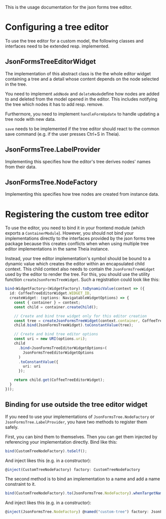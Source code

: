 This is the usage documentation for the json forms tree editor.

# Configuring a tree editor
To use the tree editor for a custom model, the following classes and interfaces need to be extended resp. implemented.

## JsonFormsTreeEditorWidget
The implementation of this abstract class is the the whole editor widget containing a tree and a detail
whose content depends on the node selected in the tree.

You need to implement `addNode` and `deleteNode`define how nodes are added to and deleted from the model opened in the editor.
This includes notifying the tree which nodes it has to add resp. remove.

Furthermore, you need to implement `handleFormUpdate` to handle updating a tree node with new data.

`save` needs to be implemented if the tree editor should react to the common save command (e.g. if the user presses Ctrl+S in Theia).

## JsonFormsTree.LabelProvider
Implementing this specifies how the editor's tree derives nodes' names from their data.

## JsonFormsTree.NodeFactory
Implementing this specifies how tree nodes are created from instance data.

# Registering the custom tree editor
To use the editor, you need to bind it in your frontend module (which exports a `ContainerModule`).
However, you should not bind your implementations directly to the interfaces provided
by the json forms tree package because this creates conflicts when when using multiple tree editor implementations in the same Theia instance.

Instead, your tree editor implementation's symbol should be bound to a dynamic value
which creates the editor within an encapsulated child context.
This child context also needs to contain the `JsonFormsTreeWidget` used by the editor to render the tree.
For this, you should use the utility function `createJsonFormsTreeWidget`.
Such a registration could look like this:

```typescript
bind<WidgetFactory>(WidgetFactory).toDynamicValue(context => ({
  id: CoffeeTreeEditorWidget.WIDGET_ID,
  createWidget: (options: NavigatableWidgetOptions) => {
    const { container } = context;
    const child = container.createChild();

    // Create and bind tree widget only for this editor creation
    const tree = createJsonFormsTreeWidget(context.container, CoffeeTreeLabelProvider, CoffeeTreeNodeFactory);
    child.bind(JsonFormsTreeWidget).toConstantValue(tree);

    // Create and bind tree editor options
    const uri = new URI(options.uri);
    child
      .bind<JsonFormsTreeEditorWidgetOptions>(
        JsonFormsTreeEditorWidgetOptions
      )
      .toConstantValue({
        uri: uri
      });

    return child.get(CoffeeTreeEditorWidget);
  }
}));
```

## Binding for use outside the tree editor widget
If you need to use your implementations of `JsonFormsTree.NodeFactory` or `JsonFormsTree.LabelProvider`,
you have two methods to register them safely.

First, you can bind them to themselves. Then you can get them injected by referencing your implementation directly.
Bind like this:
```typescript
bind(CustomTreeNodeFactory).toSelf();
```
And inject likes this (e.g. in a constructor):
```typescript
@inject(CustomTreeNodeFactory) factory: CustomTreeNodeFactory
```

The second method is to bind an implementation to a name and add a name constraint to it.
```typescript
bind(CustomTreeNodeFactory).to(JsonFormsTree.NodeFactory).whenTargetNamed("custom-tree");
```
And inject likes this (e.g. in a constructor):
```typescript
@inject(JsonFormsTree.NodeFactory) @named("custom-tree") factory: JsonFormsTree.NodeFactor
```